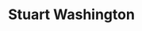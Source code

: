 ---
title: "Stuart Washington"
presenter_id: stuart_washington
position: Special Volunteer
start_date: 
end_date: 
email: 
phone: 
photo:
status: former
layout: member 
---